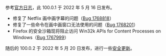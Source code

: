 参考[官方日志](https://www.mozilla.org/en-US/firefox/100.0.1/releasenotes/)，此 100.0.1 于 2022 年 5 月 16 日发布。

+ 修复了 Netflix 画中画字幕的问题（[Bug 1768818](https://bugzilla.mozilla.org/show_bug.cgi?id=1768818)）
+ 修复了一些命令在画中画窗口无法使用的问题（[Bug 1768201](https://bugzilla.mozilla.org/show_bug.cgi?id=1768201)）
+ Firefox 的安全沙箱现将阻止访问 Win32k APIs for Content Processes on Windows（[Bug 1767999](https://bugzilla.mozilla.org/show_bug.cgi?id=1767999)）

随后的 100.0.2 于 2022 年 5 月 20 日发布，进行一些[安全更新](https://www.mozilla.org/en-US/security/advisories/mfsa2022-19/)。